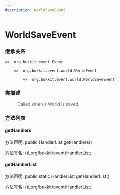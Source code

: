 ```yaml
---
description: WorldSaveEvent
---
```


# WorldSaveEvent

### 继承关系

    =>  org.bukkit.event.Event

        =>  org.bukkit.event.world.WorldEvent

            =>  org.bukkit.event.world.WorldSaveEvent

### 类描述

> Called when a World is saved.

### 方法列表

#### getHandlers

方法声明: public HandlerList getHandlers()

方法签名: ()Lorg/bukkit/event/HandlerList;

#### getHandlerList

方法声明: public static HandlerList getHandlerList()

方法签名: ()Lorg/bukkit/event/HandlerList;